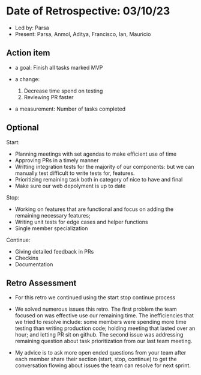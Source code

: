 # Date of Retrospective: 03/10/23

* Led by: Parsa
* Present:  Parsa, Anmol, Aditya, Francisco, Ian, Mauricio

## Action item

* a goal: Finish all tasks marked MVP 

* a change: 
    1. Decrease time spend on testing 
    2. Reviewing PR faster

* a measurement: Number of tasks completed 

## Optional

Start:
-  Planning meetings with set agendas to make efficient use of time
- Approving PRs in a timely manner
- Writting integration tests for the majority of our components: but we can manually test difficult to write tests for, features.
- Prioritizing remaining task both in category of nice to have and final 
- Make sure our web depolyment is up to date

Stop: 
- Working on features that are functional and focus on adding the remaining necessary features; 
- Writing unit tests for edge cases and helper functions
- Single member specialization 

Continue:
- Giving detailed feedback in PRs 
- Checkins
- Documentation 


## Retro Assessment

* For this retro we continued using the start stop continue process

* We solved numerous issues this retro.  The first problem the team focused on was effective use our remaining time. The inefficiencies that we tried to resolve include: some members were spending more time testing than writing production code; holding meeting that lasted over an hour; and letting PR sit on github.  The second issue was addressing remaining question about task prioritization from our last team meeting. 


* My advice is to ask more open ended questions from your team after each member share their section (start, stop, continue) to get the conversation flowing about issues the team can resolve for next sprint. 
